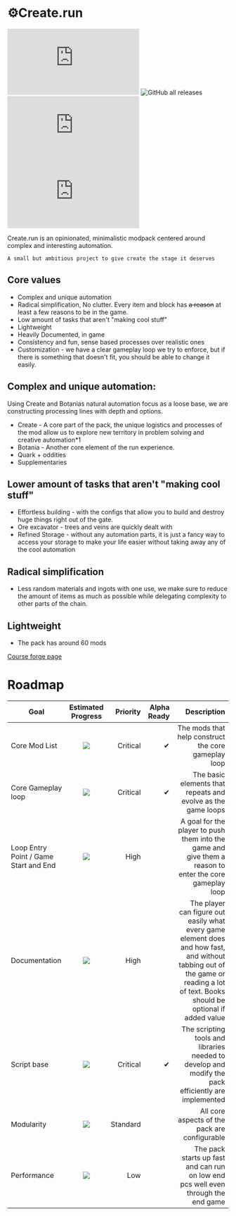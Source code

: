 # ⚙️Create.run
![GitHub release (latest by date)](https://img.shields.io/github/v/release/PandaBoy444/Create.run)
![GitHub all releases](https://img.shields.io/github/downloads/PandaBoy444/Create.run/total)
![GitHub issues](https://img.shields.io/github/issues/PandaBoy444/Create.run)
![GitHub last commit](https://img.shields.io/github/last-commit/PandaBoy444/Create.run)

Create.run is an opinionated, minimalistic modpack centered around complex and interesting automation.

    A small but ambitious project to give create the stage it deserves
## Core values
* Complex and unique automation
* Radical simplification, No clutter. Every item and block has ~~a reason~~ at least a few reasons to be in the game.
* Low amount of tasks that aren't "making cool stuff"
* Lightweight
* Heavily Documented, in game
* Consistency and fun, sense based processes over realistic ones
* Customization - we have a clear gameplay loop we try to enforce, but if there is something that doesn't fit, you should be able to change it easily.


## Complex and unique automation:
Using Create and Botanias natural automation focus as a loose base, we are constructing processing lines with depth and options.
* Create - A core part of the pack, the unique logistics and processes of the mod allow us to explore new territory in problem solving and creative automation*1
* Botania - Another core element of the run experience.
* Quark + oddities
* Supplementaries


## Lower amount of tasks that aren't "making cool stuff"
* Effortless building - with the configs that allow you to build and destroy huge things right out of the gate.
* Ore excavator - trees and veins are quickly dealt with
* Refined Storage - without any automation parts, it is just a fancy way to access your storage to make your life easier without taking away any of the cool automation


## Radical simplification
* Less random materials and ingots with one use, we make sure to reduce the amount of items as much as possible while delegating complexity to other parts of the chain.


## Lightweight
* The pack has around 60 mods






[Course forge page](https://www.curseforge.com/minecraft/modpacks/create-run)

# Roadmap
|Goal                              	    |Estimated Progress           |Priority  |Alpha Ready	|Description |
|--------------------------------------|:---------------------------------:|-----------:|-------------:|------------------------:|
|Core Mod List                         | ![](https://progress-bar.dev/75)  | Critical   | ✔				| The mods that help construct the core gameplay loop|
|Core Gameplay loop                    | ![](https://progress-bar.dev/80)  | Critical   | ✔				| The basic elements that repeats and evolve as the game loops|
|Loop Entry Point / Game Start and End | ![](https://progress-bar.dev/30)  | High       |   			| A goal for the player to push them into the game and give them a reason to enter the core gameplay loop|
|Documentation                         | ![](https://progress-bar.dev/40)  | High       |   			| The player can figure out easily what every game element does and how fast, and without tabbing out of the game or reading a lot of text. Books should be optional if added value |
|Script base                           | ![](https://progress-bar.dev/75)  | Critical   | ✔			| The scripting tools and libraries needed to develop and modify the pack efficiently are implemented|
|Modularity                            | ![](https://progress-bar.dev/70)  | Standard   |   			| All core aspects of the pack are configurable|
|Performance                           | ![](https://progress-bar.dev/65)  | Low       	|   			| The pack starts up fast and can run on low end pcs well even through the end game|
